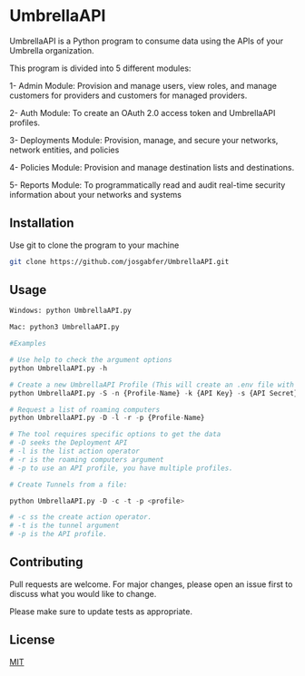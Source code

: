 # UmbrellaAPI

UmbrellaAPI is a Python program to consume data using the APIs of your Umbrella organization.

This program is divided into 5 different modules:

1- Admin Module: Provision and manage users, view roles, and manage customers for providers and customers for managed providers.

2- Auth Module: To create an OAuth 2.0 access token and UmbrellaAPI profiles.

3- Deployments Module: Provision, manage, and secure your networks, network entities, and policies

4- Policies Module:  Provision and manage destination lists and destinations.

5- Reports Module:  To programmatically read and audit real-time security information about your networks and systems

## Installation

Use git to clone the program to your machine

```bash
git clone https://github.com/josgabfer/UmbrellaAPI.git
```

## Usage

```python
Windows: python UmbrellaAPI.py

Mac: python3 UmbrellaAPI.py

#Examples

# Use help to check the argument options 
python UmbrellaAPI.py -h

# Create a new UmbrellaAPI Profile (This will create an .env file with the required credentials to create an OAuth 2.0 token. 
python UmbrellaAPI.py -S -n {Profile-Name} -k {API Key} -s {API Secret}

# Request a list of roaming computers
python UmbrellaAPI.py -D -l -r -p {Profile-Name}

# The tool requires specific options to get the data
# -D seeks the Deployment API
# -l is the list action operator
# -r is the roaming computers argument
# -p to use an API profile, you have multiple profiles.

# Create Tunnels from a file:

python UmbrellaAPI.py -D -c -t -p <profile>

# -c ss the create action operator.
# -t is the tunnel argument
# -p is the API profile.

```

## Contributing
Pull requests are welcome. For major changes, please open an issue first to discuss what you would like to change.

Please make sure to update tests as appropriate.

## License
[MIT](https://choosealicense.com/licenses/mit/)